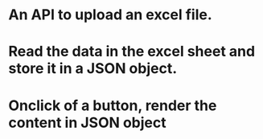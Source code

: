# An API to upload an excel file.

# Read the data in the excel sheet and store it in a JSON object.

# Onclick of a button, render the content in JSON object
